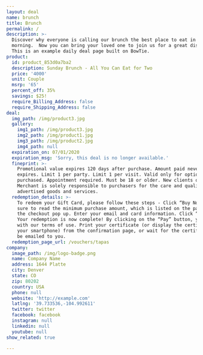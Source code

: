 ```yaml
---
layout: deal
name: brunch
title: Brunch
permalink: /
description: >-
  Discover why everyone is calling our brunch the best place to eat in the
  morning.  Now you can bring your loved one to join us for a great discount!
  This is an example daily deal page built on BowTie.
product:
  id: product_853d0a7ba2
  description: Sunday Brunch - All You Can Eat for Two
  price: '4000'
  unit: Couple
  msrp: '65'
  percent_off: 35%
  savings: $25!
  require_Billing_Address: false
  require_Shipping_Address: false
deal:
  img_path: /img/product3.jpg
  gallery:
    img1_path: /img/product3.jpg
    img2_path: /img/product1.jpg
    img3_path: /img/product2.jpg
    img4_path: null
  expiration_on: 07/01/2020
  expiration_msg: 'Sorry, this deal is no longer available.'
  fineprint: >-
    Promotional value expires 120 days after purchase. Amount paid never
    expires. Limit 1 per party. Limit 1 per visit. Valid only for option
    purchased. Appointment required. Must be 18 or older. New clients only.
    Merchant is solely responsible to purchasers for the care and quality of the
    advertised goods and services.
  redemption_details: >-
    To redeem your Gift Card, please follow these steps - Click “Buy Now” be
    sure to read the minimum purchase amount, which is listed on the page and in
    the checkout pop up. Enter your email and card information. Click “Pay.”
    Your redemption is now complete! By clicking on the “Pay” button, you agree
    with our terms of use. Print your certificate (or display the certificate on
    your smartphone) from the confirmation page, or wait for the certificate to
    be emailed to you.
  redemption_page_url: /vouchers/tapas
company:
  image_path: /img/logo-badge.png
  name: Company Name
  address: 1644 Platte
  city: Denver
  state: CO
  zip: 80202
  country: USA
  phone: null
  website: 'http://example.com'
  latlng: '39.733536,-104.992611'
  twitter: twitter
  facebook: facebook
  instagram: null
  linkedin: null
  youtube: null
show_related: true

---
```









